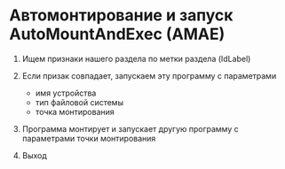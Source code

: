 # Автомонтирование и запуск AutoMountAndExec (AMAE)

1. Ищем признаки нашего раздела по метки раздела (IdLabel) 
2. Если призак совпадает, запускаем эту программу с параметрами
	- имя устройства
	- тип файловой системы
	- точка монтирования

3. Программа монтирует и запускает другую программу с параметрами точки монтирования
4. Выход
